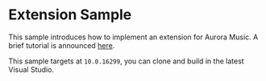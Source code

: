 # Extension Sample

This sample introduces how to implement an extension for Aurora Music. A brief tutorial is announced [here](../../Documentation/Extension%20Development.md).

This sample targets at `10.0.16299`, you can clone and build in the latest Visual Studio.
